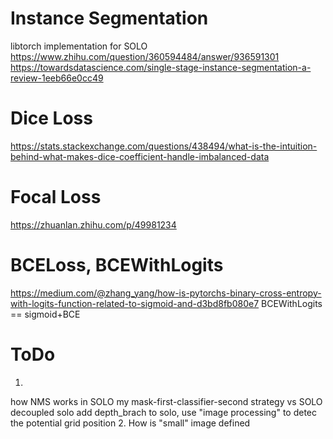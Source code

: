 
# Instance Segmentation
libtorch implementation for SOLO
https://www.zhihu.com/question/360594484/answer/936591301
https://towardsdatascience.com/single-stage-instance-segmentation-a-review-1eeb66e0cc49

# Dice Loss
https://stats.stackexchange.com/questions/438494/what-is-the-intuition-behind-what-makes-dice-coefficient-handle-imbalanced-data
# Focal Loss
https://zhuanlan.zhihu.com/p/49981234
# BCELoss, BCEWithLogits
https://medium.com/@zhang_yang/how-is-pytorchs-binary-cross-entropy-with-logits-function-related-to-sigmoid-and-d3bd8fb080e7
BCEWithLogits == sigmoid+BCE

# ToDo
1. 
how NMS works in SOLO
my mask-first-classifier-second strategy vs SOLO
decoupled solo
add depth_brach to solo, use "image processing" to detec the potential grid position
2. How is "small" image defined